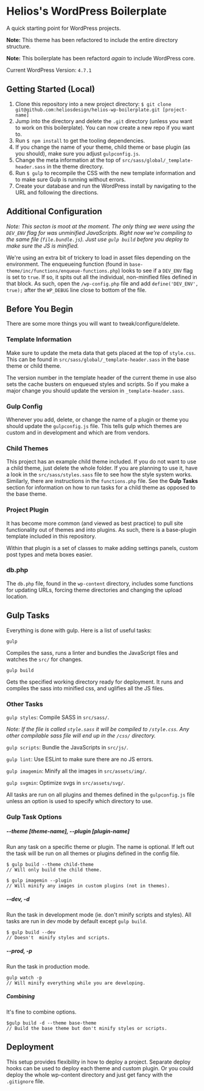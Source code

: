 # Helios's WordPress Boilerplate

A quick starting point for WordPress projects.

**Note:** This theme has been refactored to include the entire directory structure.

**Note:** This boilerplate has been refactord *again* to include WordPress core.

Current WordPress Version: `4.7.1`


## Getting Started (Local)

1. Clone this repository into a new project directory: `$ git clone git@github.com:heliosdesign/helios-wp-boilerplate.git [project-name]`
2. Jump into the directory and delete the `.git` directory (unless you want to work on this boilerplate). You can now create a new repo if you want to.
3. Run `$ npm install` to get the tooling dependencies.
4. If you change the name of your theme, child theme or base plugin (as you should), make sure you adjust `gulpconfig.js`.
5. Change the meta information at the top of `src/sass/global/_template-header.sass` in the theme directory.
6. Run `$ gulp` to recompile the CSS with the new template information and to make sure Gulp is running without errors.
7. Create your database and run the WordPress install by navigating to the URL and following the directions.


## Additional Configuration

*Note: This secton is moot at the moment. The only thing we were using the `DEV_ENV` flag for was unminified JavaScripts. Right now we're compiling to the same file (`file.bundle.js`). Just use `gulp build` before you deploy to make sure the JS is minified.*

We're using an extra bit of trickery to load in asset files depending on the environment. The enqueueing function (found in `base-theme/inc/functions/enqueue-functions.php`) looks to see if a `DEV_ENV` flag is set to `true`. If so, it spits out all the individual, non-minified  files defined in that block. As such, open the `/wp-config.php` file and add `define('DEV_ENV', true);` after the `WP_DEBUG` line close to bottom of the file.


## Before You Begin

There are some more things you will want to tweak/configure/delete.

### Template Information

Make sure to update the meta data that gets placed at the top of `style.css`. This can be found in `src/sass/global/_template-header.sass` in the base theme or child theme.

The version number in the template header of the current theme in use also sets the cache busters on enqueued styles and scripts. So if you make a major change you should update the version in `_template-header.sass`.

### Gulp Config

Whenever you add, delete, or change the name of a plugin or theme you should update the `gulpconfig.js` file. This tells gulp which themes are custom and in development and which are from vendors.

### Child Themes

This project has an example child theme included. If you do not want to use a child theme, just delete the whole folder. If you are planning to use it, have a look in the `src/sass/styles.sass` file to see how the style system works. Similarly, there are instructions in the `functions.php` file. See the **Gulp Tasks** section for information on how to run tasks for a child theme as opposed to the base theme.

### Project Plugin

It has become more common (and viewed as best practice) to pull site functionality out of themes and into plugins. As such, there is a base-plugin template included in this repository.

Within that plugin is a set of classes to make adding settings panels, custom post types and meta boxes easier.


### db.php

The `db.php` file, found in the `wp-content` directory, includes some functions for updating URLs, forcing theme directories and changing the upload location.


## Gulp Tasks

Everything is done with gulp. Here is a list of useful tasks:


`gulp`
	
Compiles the sass, runs a linter and bundles the JavaScript files and watches the `src/` for changes.

`gulp build`
	
Gets the specified working directory ready for deployment. It runs and compiles the sass into minified css, and uglifies all the JS files.

### Other Tasks

`gulp styles`: Compile SASS in `src/sass/`. 

*Note: If the file is called `style.sass` it will be compiled to `/style.css`. Any other compilable sass file will end up in the `/css/` directory.* 

`gulp scripts`: Bundle the JavaScripts in `src/js/`.

`gulp lint`: Use ESLint to make sure there are no JS errors.

`gulp imagemin`: Minify all the images in `src/assets/img/`.

`gulp svgmin`: Optimize svgs in `src/assets/svg/`.



All tasks are run on all plugins and themes defined in the `gulpconfig.js` file unless an option is used to specify which directory to use.


### Gulp Task Options

##### --theme [theme-name], --plugin [plugin-name]

Run any task on a specific theme or plugin. The name is optional. If left out the task will be run on all themes or plugins defined in the config file.

```
$ gulp build --theme child-theme
// Will only build the child theme.

$ gulp imagemin --plugin
// Will minify any images in custom plugins (not in themes).
```

##### --dev, -d

Run the task in development mode (ie. don't minify scripts and styles). All tasks are run in dev mode by default except `gulp build`.

```
$ gulp build --dev
// Doesn't  minify styles and scripts.
```


##### --prod, -p

Run the task in production mode.

```
gulp watch -p
// Will minify everything while you are developing.
```

##### Combining

It's fine to combine options.

```
$gulp build -d --theme base-theme
// Build the base theme but don't minify styles or scripts.
```



## Deployment

This setup provides flexibility in how to deploy a project. Separate deploy hooks can be used to deploy each theme and custom plugin. Or you could deploy the whole wp-content directory and just get fancy with the `.gitignore` file.
